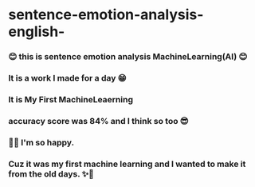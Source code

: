 # sentence-emotion-analysis-english-

### 😊 this is sentence emotion analysis MachineLearning(AI) 😊
### It is a work I made for a day 😁
### It is My First MachineLeaerning
### accuracy score was 84% and I think so too 😎
### 🧡✨ I'm so happy. 
### Cuz it was my first machine learning and I wanted to make it from the old days. ✨🧡
